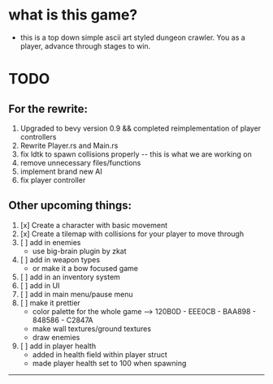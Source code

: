 # what is this game?
- this is a top down simple ascii art styled dungeon crawler. You as a player, advance through
stages to win.

# TODO
## For the rewrite:
1. Upgraded to bevy version 0.9 && completed reimplementation of player controllers
2. Rewrite Player.rs and Main.rs 
3. fix ldtk to spawn collisions properly -- this is what we are working on
4. remove unnecessary files/functions
5. implement brand new AI 
6. fix player controller
## Other upcoming things:  
1. [x] Create a character with basic movement
2. [x] Create a tilemap with collisions for your player to move through
3. [ ] add in enemies
    * use big-brain plugin by zkat 
4. [ ] add in weapon types 
    * or make it a bow focused game
5. [ ] add in an inventory system
6. [ ] add in UI 
7. [ ] add in main menu/pause menu
8. [ ] make it prettier
    * color palette for the whole game
      --> 120B0D - EEE0CB - BAA898 - 848586 - C2847A
    * make wall textures/ground textures
    * draw enemies
9. [ ] add in player health
    * added in health field within player struct
    * made player health set to 100 when spawning
---



